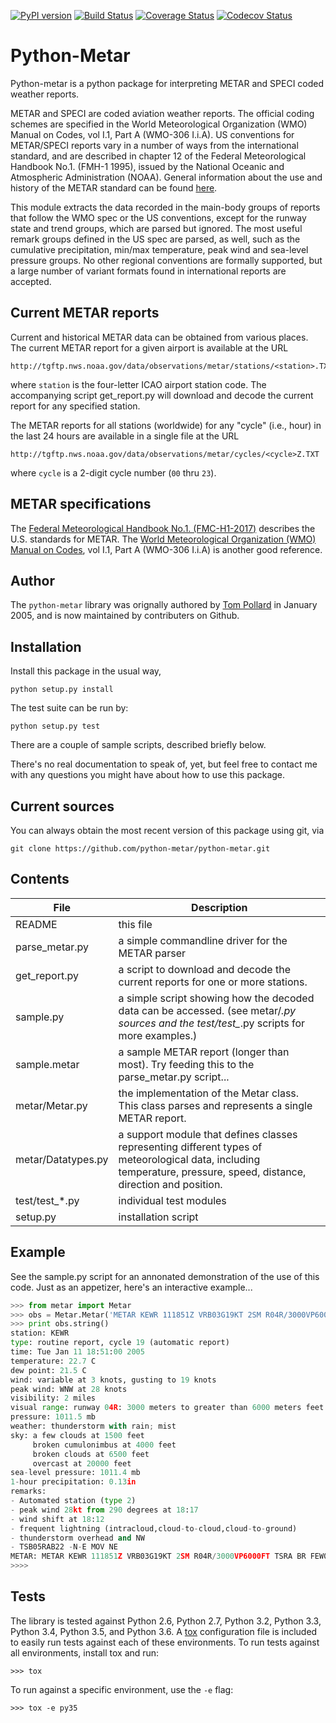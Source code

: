 [![PyPI version](https://badge.fury.io/py/metar.svg)](https://badge.fury.io/py/metar)
[![Build Status](https://github.com/python-metar/python-metar/workflows/CI/badge.svg)](https://github.com/python-metar/python-metar/actions)
[![Coverage Status](https://img.shields.io/coveralls/python-metar/python-metar.svg)](https://coveralls.io/r/python-metar/python-metar?branch=master)
[![Codecov Status](https://codecov.io/gh/python-metar/python-metar/branch/master/graph/badge.svg)](https://codecov.io/gh/python-metar/python-metar)

Python-Metar
============

Python-metar is a python package for interpreting METAR and SPECI coded
weather reports. 

METAR and SPECI are coded aviation weather reports.  The official
coding schemes are specified in the World Meteorological Organization
(WMO) Manual on Codes, vol I.1, Part A (WMO-306 I.i.A).  US conventions
for METAR/SPECI reports vary in a number of ways from the international
standard, and are described in chapter 12 of the Federal Meteorological
Handbook No.1. (FMH-1 1995), issued by the National Oceanic and
Atmospheric Administration (NOAA).  General information about the
use and history of the METAR standard can be found [here](https://www.ncdc.noaa.gov/wdc/metar/).

This module extracts the data recorded in the main-body groups of
reports that follow the WMO spec or the US conventions, except for
the runway state and trend groups, which are parsed but ignored.
The most useful remark groups defined in the US spec are parsed,
as well, such as the cumulative precipitation, min/max temperature,
peak wind and sea-level pressure groups.  No other regional conventions
are formally supported, but a large number of variant formats found
in international reports are accepted.

Current METAR reports
---------------------

Current and historical METAR data can be obtained from various places.
The current METAR report for a given airport is available at the URL

    http://tgftp.nws.noaa.gov/data/observations/metar/stations/<station>.TXT

where `station` is the four-letter ICAO airport station code.  The 
accompanying script get_report.py will download and decode the
current report for any specified station.  

The METAR reports for all stations (worldwide) for any "cycle" (i.e., hour) 
in the last 24 hours are available in a single file at the URL

    http://tgftp.nws.noaa.gov/data/observations/metar/cycles/<cycle>Z.TXT

where `cycle` is a 2-digit cycle number (`00` thru `23`).  

METAR specifications
--------------------

The [Federal Meteorological Handbook No.1. (FMC-H1-2017)](http://www.ofcm.gov/publications/fmh/FMH1/FMH1.pdf) describes the U.S. standards for METAR. The [World Meteorological Organization (WMO) Manual on Codes](http://www.wmo.int/pages/prog/www/WMOCodes.html), vol I.1, Part A (WMO-306 I.i.A) is another good reference.

Author
------

The `python-metar` library was orignally authored by [Tom Pollard](https://github.com/tomp) in January 2005, and is now maintained by contributers on Github.

Installation
------------------------------------------------------------------------

Install this package in the usual way,

    python setup.py install

The test suite can be run by:

    python setup.py test

There are a couple of sample scripts, described briefly below.

There's no real documentation to speak of, yet, but feel free to
contact me with any questions you might have about how to use this package.

Current sources
---------------
You can always obtain the most recent version of this package using git, via

    git clone https://github.com/python-metar/python-metar.git

Contents
------------------------------------------------------------------------

File | Description
--- | ---
README | this file
parse_metar.py | a simple commandline driver for the METAR parser
get_report.py | a script to download and decode the current reports for one or more stations.
sample.py | a simple script showing how the decoded data can be accessed. (see metar/*.py sources and the test/test_*.py scripts for more examples.)
sample.metar | a sample METAR report (longer than most).  Try feeding this to the parse_metar.py script...
metar/Metar.py | the implementation of the Metar class.  This class parses and represents a single METAR report.
metar/Datatypes.py | a support module that defines classes representing different types of meteorological data, including temperature, pressure, speed, distance, direction and position.
test/test_*.py | individual test modules
setup.py  | installation script

Example
------------------------------------------------------------------------

See the sample.py script for an annonated demonstration of the use
of this code.  Just as an appetizer, here's an interactive example...

```python
>>> from metar import Metar
>>> obs = Metar.Metar('METAR KEWR 111851Z VRB03G19KT 2SM R04R/3000VP6000FT TSRA BR FEW015 BKN040CB BKN065 OVC200 22/22 A2987 RMK AO2 PK WND 29028/1817 WSHFT 1812 TSB05RAB22 SLP114 FRQ LTGICCCCG TS OHD AND NW -N-E MOV NE P0013 T02270215')
>>> print obs.string()
station: KEWR
type: routine report, cycle 19 (automatic report)
time: Tue Jan 11 18:51:00 2005
temperature: 22.7 C
dew point: 21.5 C
wind: variable at 3 knots, gusting to 19 knots
peak wind: WNW at 28 knots
visibility: 2 miles
visual range: runway 04R: 3000 meters to greater than 6000 meters feet
pressure: 1011.5 mb
weather: thunderstorm with rain; mist
sky: a few clouds at 1500 feet
     broken cumulonimbus at 4000 feet
     broken clouds at 6500 feet
     overcast at 20000 feet
sea-level pressure: 1011.4 mb
1-hour precipitation: 0.13in
remarks:
- Automated station (type 2)
- peak wind 28kt from 290 degrees at 18:17
- wind shift at 18:12
- frequent lightning (intracloud,cloud-to-cloud,cloud-to-ground)
- thunderstorm overhead and NW
- TSB05RAB22 -N-E MOV NE
METAR: METAR KEWR 111851Z VRB03G19KT 2SM R04R/3000VP6000FT TSRA BR FEW015 BKN040CB BKN065 OVC200 22/22 A2987 RMK AO2 PK WND 29028/1817 WSHFT 1812 TSB05RAB22 SLP114 FRQ LTGICCCCG TS OHD AND NW -N-E MOV NE P0013 T02270215
>>>>
```

Tests
------------------------------------------------------------------------

The library is tested against Python 2.6, Python 2.7, Python 3.2, Python 3.3,
Python 3.4, Python 3.5, and Python 3.6. A [tox](https://tox.readthedocs.io/en/latest/)
configuration file is included to easily run tests against each of these
environments. To run tests against all environments, install tox and run:

    >>> tox

To run against a specific environment, use the `-e` flag:

    >>> tox -e py35
